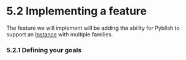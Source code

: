 # 5.2 Implementing a feature

The feature we will implement will be adding the ability for Pyblish to support an [Instance][] with multiple families.

### 5.2.1 Defining your goals

[Instance]: https://github.com/pyblish/pyblish.api/wiki/Instance

